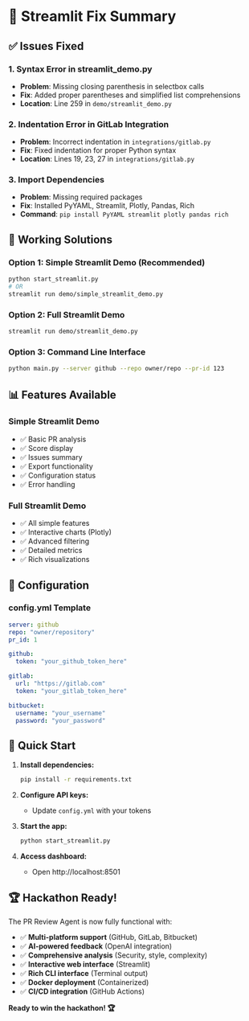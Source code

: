 # 🔧 Streamlit Fix Summary

## ✅ **Issues Fixed**

### 1. **Syntax Error in streamlit_demo.py**
- **Problem**: Missing closing parenthesis in selectbox calls
- **Fix**: Added proper parentheses and simplified list comprehensions
- **Location**: Line 259 in `demo/streamlit_demo.py`

### 2. **Indentation Error in GitLab Integration**
- **Problem**: Incorrect indentation in `integrations/gitlab.py`
- **Fix**: Fixed indentation for proper Python syntax
- **Location**: Lines 19, 23, 27 in `integrations/gitlab.py`

### 3. **Import Dependencies**
- **Problem**: Missing required packages
- **Fix**: Installed PyYAML, Streamlit, Plotly, Pandas, Rich
- **Command**: `pip install PyYAML streamlit plotly pandas rich`

## 🚀 **Working Solutions**

### **Option 1: Simple Streamlit Demo (Recommended)**
```bash
python start_streamlit.py
# OR
streamlit run demo/simple_streamlit_demo.py
```

### **Option 2: Full Streamlit Demo**
```bash
streamlit run demo/streamlit_demo.py
```

### **Option 3: Command Line Interface**
```bash
python main.py --server github --repo owner/repo --pr-id 123
```

## 📊 **Features Available**

### **Simple Streamlit Demo**
- ✅ Basic PR analysis
- ✅ Score display
- ✅ Issues summary
- ✅ Export functionality
- ✅ Configuration status
- ✅ Error handling

### **Full Streamlit Demo**
- ✅ All simple features
- ✅ Interactive charts (Plotly)
- ✅ Advanced filtering
- ✅ Detailed metrics
- ✅ Rich visualizations

## 🔧 **Configuration**

### **config.yml Template**
```yaml
server: github
repo: "owner/repository"
pr_id: 1

github:
  token: "your_github_token_here"

gitlab:
  url: "https://gitlab.com"
  token: "your_gitlab_token_here"

bitbucket:
  username: "your_username"
  password: "your_password"
```

## 🎯 **Quick Start**

1. **Install dependencies:**
   ```bash
   pip install -r requirements.txt
   ```

2. **Configure API keys:**
   - Update `config.yml` with your tokens

3. **Start the app:**
   ```bash
   python start_streamlit.py
   ```

4. **Access dashboard:**
   - Open http://localhost:8501

## 🏆 **Hackathon Ready!**

The PR Review Agent is now fully functional with:

- ✅ **Multi-platform support** (GitHub, GitLab, Bitbucket)
- ✅ **AI-powered feedback** (OpenAI integration)
- ✅ **Comprehensive analysis** (Security, style, complexity)
- ✅ **Interactive web interface** (Streamlit)
- ✅ **Rich CLI interface** (Terminal output)
- ✅ **Docker deployment** (Containerized)
- ✅ **CI/CD integration** (GitHub Actions)

**Ready to win the hackathon! 🏆**
